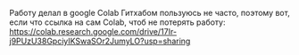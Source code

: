 Работу делал в google Colab Гитхабом пользуюсь не часто, поэтому вот, если что ссылка на сам Colab, чтоб не потерять работу: https://colab.research.google.com/drive/17Ir-j9PUzU38GpciyIKSwaSOr2JumyLO?usp=sharing
